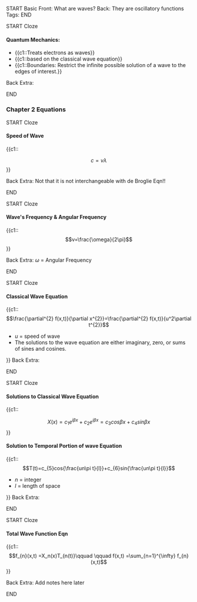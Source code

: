 START
Basic
Front: What are waves?
Back: They are oscillatory functions
Tags: 
END

START
Cloze
#### Quantum Mechanics:
* {{c1::Treats electrons as waves}}
* {{c1::based on the classical wave equation}}
* {{c1::Boundaries: Restrict the infinite possible solution of a wave to the edges of interest.}}

Back Extra: 

END

### Chapter 2 Equations
START
Cloze

#### Speed of Wave
{{c1::

$$c=v\lambda$$
}}

Back Extra: Not that it is not interchangeable with de Broglie Eqn!!

END

START
Cloze
#### Wave's Frequency & Angular Frequency
{{c1::
$$v=\frac{\omega}{2\pi}$$
}}


Back Extra: $\omega$ = Angular Frequency

END

START
Cloze
#### Classical Wave Equation
{{c1::
$$\frac{\partial^{2} f(x,t)}{\partial x^{2}}=\frac{\partial^{2} f(x,t)}{u^2\partial t^{2}}$$
* $u$ = speed of wave
* The solutions to the wave equation are either imaginary, zero, or sums of sines and cosines.

}}
Back Extra: 

END

START
Cloze
#### Solutions to Classical Wave Equation
{{c1::

$$X(x)=c_{1}e^{i\beta x}+ c_{2}e^{i\beta x} = c_{3}cos{\beta x}+c_{4}sin{\beta x}$$
}}
#### Solution to Temporal Portion of wave Equation
{{c1::
$$T(t)=c_{5}cos{\frac{un\pi t}{l}}+c_{6}sin{\frac{un\pi t}{l}}$$
* $n$ = integer
* $l$ = length of space

}}
Back Extra: 

END

START
Cloze
#### Total Wave Function Eqn
{{c1::
$$f_{n}(x,t) =X_n(x)T_{n(t)}\qquad \qquad f(x,t) =\sum_{n=1}^{\infty} f_{n}(x,t)$$
}}

Back Extra: Add notes here later

END


